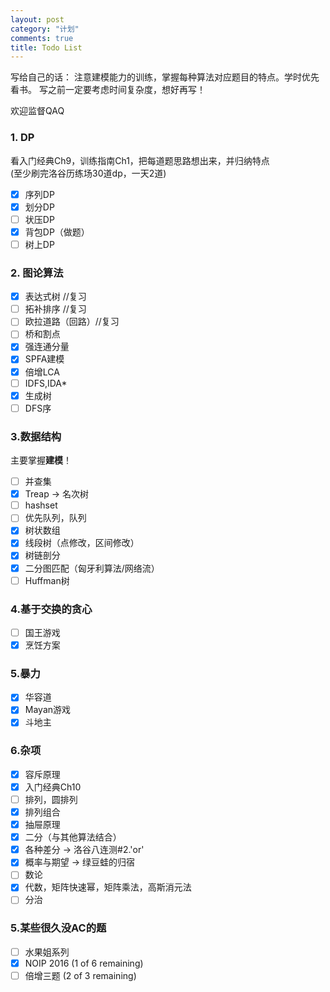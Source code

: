 ```yaml
---
layout: post
category: "计划"
comments: true
title: Todo List
---
```


写给自己的话：
注意建模能力的训练，掌握每种算法对应题目的特点。学时优先看书。
写之前一定要考虑时间复杂度，想好再写！

欢迎监督QAQ

<!--more-->

### 1. DP
看入门经典Ch9，训练指南Ch1，把每道题思路想出来，并归纳特点       
(至少刷完洛谷历练场30道dp，一天2道)       
-[x] 序列DP       
-[x] 划分DP       
-[ ] 状压DP       
-[x] 背包DP（做题）
-[ ] 树上DP       

### 2. 图论算法
-[x] 表达式树 //复习       
-[ ] 拓补排序 //复习       
-[ ] 欧拉道路（回路）//复习       
-[ ] 桥和割点            
-[x] 强连通分量       
-[x] SPFA建模       
-[x] 倍增LCA       
-[ ] IDFS,IDA*       
-[x] 生成树       
-[ ] DFS序       

### 3.数据结构
主要掌握**建模**！       
-[ ] 并查集      
-[x] Treap -> 名次树      
-[ ] hashset      
-[ ] 优先队列，队列      
-[x] 树状数组      
-[x] 线段树（点修改，区间修改）      
-[x] 树链剖分      
-[x] 二分图匹配（匈牙利算法/网络流）      
-[ ] Huffman树      

### 4.基于交换的贪心
-[ ] 国王游戏             
-[x] 烹饪方案             

### 5.暴力
-[x] 华容道      
-[x] Mayan游戏      
-[x] 斗地主      

### 6.杂项
-[x] 容斥原理       
-[x] 入门经典Ch10       
-[ ] 排列，圆排列       
-[x] 排列组合       
-[x] 抽屉原理       
-[x] 二分（与其他算法结合）       
-[x] 各种差分 -> 洛谷八连测#2.'or'       
-[x] 概率与期望 -> 绿豆蛙的归宿       
-[ ] 数论       
-[x] 代数，矩阵快速幂，矩阵乘法，高斯消元法       
-[ ] 分治       

### 5.某些很久没AC的题
-[ ] 水果姐系列       
-[x] NOIP 2016 (1 of 6 remaining)       
-[ ] 倍增三题 (2 of 3 remaining)       
